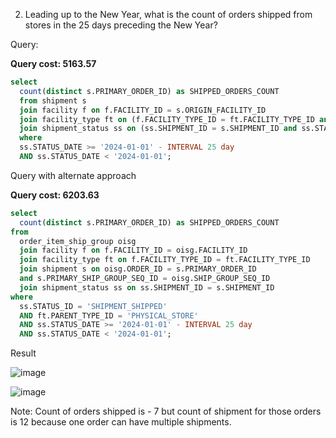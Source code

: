 2. Leading up to the New Year, what is the count of orders shipped from stores in the 25 days preceding the New Year?

Query:

**Query cost: 5163.57**
```sql
select 
  count(distinct s.PRIMARY_ORDER_ID) as SHIPPED_ORDERS_COUNT 
  from shipment s 
  join facility f on f.FACILITY_ID = s.ORIGIN_FACILITY_ID
  join facility_type ft on (f.FACILITY_TYPE_ID = ft.FACILITY_TYPE_ID and ft.PARENT_TYPE_ID = 'PHYSICAL_STORE')
  join shipment_status ss on (ss.SHIPMENT_ID = s.SHIPMENT_ID and ss.STATUS_ID = 'SHIPMENT_SHIPPED')
  where 
  ss.STATUS_DATE >= '2024-01-01' - INTERVAL 25 day 
  AND ss.STATUS_DATE < '2024-01-01';
```
Query with alternate approach

**Query cost: 6203.63**
```SQL
select 
  count(distinct s.PRIMARY_ORDER_ID) as SHIPPED_ORDERS_COUNT 
from 
  order_item_ship_group oisg 
  join facility f on f.FACILITY_ID = oisg.FACILITY_ID 
  join facility_type ft on f.FACILITY_TYPE_ID = ft.FACILITY_TYPE_ID 
  join shipment s on oisg.ORDER_ID = s.PRIMARY_ORDER_ID 
  and s.PRIMARY_SHIP_GROUP_SEQ_ID = oisg.SHIP_GROUP_SEQ_ID 
  join shipment_status ss on ss.SHIPMENT_ID = s.SHIPMENT_ID 
where 
  ss.STATUS_ID = 'SHIPMENT_SHIPPED' 
  AND ft.PARENT_TYPE_ID = 'PHYSICAL_STORE' 
  AND ss.STATUS_DATE >= '2024-01-01' - INTERVAL 25 day 
  AND ss.STATUS_DATE < '2024-01-01';
```

Result

![image](https://github.com/Nishtha-Jain-1119/Training-Assignment/assets/127538617/436dff83-6ad6-4b08-b77e-2e80e83d43ad)

![image](https://github.com/Nishtha-Jain-1119/Training-Assignment/assets/127538617/cec9c57d-5eb1-4e86-a444-86facde5be40)


Note: Count of orders shipped is - 7 but count of shipment for those orders is 12 because one order can have multiple shipments.
